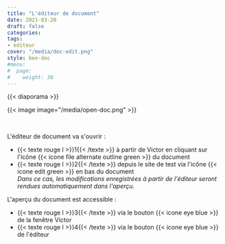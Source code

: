 ```yaml
---
title: "L'éditeur de document"
date: 2021-03-20
draft: false
categories:
tags:
- editeur
cover: "/media/doc-edit.png"
style: bee-doc
#menu:
#  page:
#    weight: 30
---
```

<!--more-->
{{< diaporama >}}

{{< image image="/media/open-doc.png" >}}

<br/>

L'éditeur de document va s'ouvrir :
- {{< texte rouge l >}}1{{< /texte >}} à partir de Victor en cliquant sur l'icône {{< icone file alternate outline green >}} du document
- {{< texte rouge l >}}2{{< /texte >}} depuis le site de test via l'icône {{< icone edit green >}} en bas du document  
   _Dans ce cas, les modifications enregistrées à partir de l'éditeur seront rendues automatiquement dans l'aperçu._

L'aperçu du document est accessible :  
- {{< texte rouge l >}}3{{< /texte >}} via le bouton {{< icone eye blue >}} de la fenêtre Victor  
- {{< texte rouge l >}}4{{< /texte >}} via le bouton {{< icone eye blue >}} de l'éditeur
